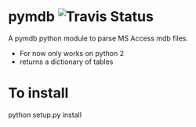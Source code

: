 pymdb  ![Travis Status](https://api.travis-ci.org/dannyarcher/pymdb.png?branch=master) 
=====

A pymdb python module to parse MS Access mdb files.

  - For now only works on python 2
  - returns a dictionary of tables
  

  To install
  ==========
  python setup.py install
